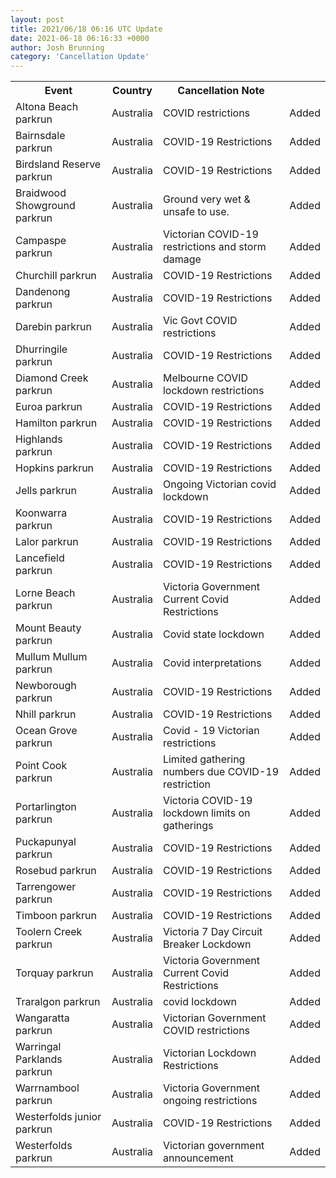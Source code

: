 ```yaml
---
layout: post
title: 2021/06/18 06:16 UTC Update
date: 2021-06-18 06:16:33 +0000
author: Josh Brunning
category: 'Cancellation Update'
---
```


<div class='hscrollable'>
<table style='width: 100%'>
    <tr>
        <th>Event</th>
        <th>Country</th>
        <th>Cancellation Note</th>
        <th></th>
    </tr>
    <tr>
        <td>Altona Beach parkrun</td>
        <td>Australia</td>
        <td>COVID restrictions</td>
        <td>Added</td>
    </tr>
    <tr>
        <td>Bairnsdale parkrun</td>
        <td>Australia</td>
        <td>COVID-19 Restrictions</td>
        <td>Added</td>
    </tr>
    <tr>
        <td>Birdsland Reserve parkrun</td>
        <td>Australia</td>
        <td>COVID-19 Restrictions</td>
        <td>Added</td>
    </tr>
    <tr>
        <td>Braidwood Showground parkrun</td>
        <td>Australia</td>
        <td>Ground very wet & unsafe to use.</td>
        <td>Added</td>
    </tr>
    <tr>
        <td>Campaspe parkrun</td>
        <td>Australia</td>
        <td>Victorian COVID-19 restrictions and storm damage</td>
        <td>Added</td>
    </tr>
    <tr>
        <td>Churchill parkrun</td>
        <td>Australia</td>
        <td>COVID-19 Restrictions</td>
        <td>Added</td>
    </tr>
    <tr>
        <td>Dandenong parkrun</td>
        <td>Australia</td>
        <td>COVID-19 Restrictions</td>
        <td>Added</td>
    </tr>
    <tr>
        <td>Darebin parkrun</td>
        <td>Australia</td>
        <td>Vic Govt COVID restrictions</td>
        <td>Added</td>
    </tr>
    <tr>
        <td>Dhurringile parkrun</td>
        <td>Australia</td>
        <td>COVID-19 Restrictions</td>
        <td>Added</td>
    </tr>
    <tr>
        <td>Diamond Creek parkrun</td>
        <td>Australia</td>
        <td>Melbourne COVID lockdown restrictions</td>
        <td>Added</td>
    </tr>
    <tr>
        <td>Euroa parkrun</td>
        <td>Australia</td>
        <td>COVID-19 Restrictions</td>
        <td>Added</td>
    </tr>
    <tr>
        <td>Hamilton parkrun</td>
        <td>Australia</td>
        <td>COVID-19 Restrictions</td>
        <td>Added</td>
    </tr>
    <tr>
        <td>Highlands parkrun</td>
        <td>Australia</td>
        <td>COVID-19 Restrictions</td>
        <td>Added</td>
    </tr>
    <tr>
        <td>Hopkins parkrun</td>
        <td>Australia</td>
        <td>COVID-19 Restrictions</td>
        <td>Added</td>
    </tr>
    <tr>
        <td>Jells parkrun</td>
        <td>Australia</td>
        <td>Ongoing Victorian covid lockdown</td>
        <td>Added</td>
    </tr>
    <tr>
        <td>Koonwarra parkrun</td>
        <td>Australia</td>
        <td>COVID-19 Restrictions</td>
        <td>Added</td>
    </tr>
    <tr>
        <td>Lalor parkrun</td>
        <td>Australia</td>
        <td>COVID-19 Restrictions</td>
        <td>Added</td>
    </tr>
    <tr>
        <td>Lancefield parkrun</td>
        <td>Australia</td>
        <td>COVID-19 Restrictions</td>
        <td>Added</td>
    </tr>
    <tr>
        <td>Lorne Beach parkrun</td>
        <td>Australia</td>
        <td>Victoria Government Current Covid Restrictions</td>
        <td>Added</td>
    </tr>
    <tr>
        <td>Mount Beauty parkrun</td>
        <td>Australia</td>
        <td>Covid state lockdown</td>
        <td>Added</td>
    </tr>
    <tr>
        <td>Mullum Mullum parkrun</td>
        <td>Australia</td>
        <td>Covid interpretations</td>
        <td>Added</td>
    </tr>
    <tr>
        <td>Newborough parkrun</td>
        <td>Australia</td>
        <td>COVID-19 Restrictions</td>
        <td>Added</td>
    </tr>
    <tr>
        <td>Nhill parkrun</td>
        <td>Australia</td>
        <td>COVID-19 Restrictions</td>
        <td>Added</td>
    </tr>
    <tr>
        <td>Ocean Grove parkrun</td>
        <td>Australia</td>
        <td>Covid - 19 Victorian restrictions</td>
        <td>Added</td>
    </tr>
    <tr>
        <td>Point Cook parkrun</td>
        <td>Australia</td>
        <td>Limited gathering numbers due COVID-19 restriction</td>
        <td>Added</td>
    </tr>
    <tr>
        <td>Portarlington parkrun</td>
        <td>Australia</td>
        <td>Victoria COVID-19 lockdown limits on gatherings</td>
        <td>Added</td>
    </tr>
    <tr>
        <td>Puckapunyal parkrun</td>
        <td>Australia</td>
        <td>COVID-19 Restrictions</td>
        <td>Added</td>
    </tr>
    <tr>
        <td>Rosebud parkrun</td>
        <td>Australia</td>
        <td>COVID-19 Restrictions</td>
        <td>Added</td>
    </tr>
    <tr>
        <td>Tarrengower parkrun</td>
        <td>Australia</td>
        <td>COVID-19 Restrictions</td>
        <td>Added</td>
    </tr>
    <tr>
        <td>Timboon parkrun</td>
        <td>Australia</td>
        <td>COVID-19 Restrictions</td>
        <td>Added</td>
    </tr>
    <tr>
        <td>Toolern Creek parkrun</td>
        <td>Australia</td>
        <td>Victoria 7 Day Circuit Breaker Lockdown</td>
        <td>Added</td>
    </tr>
    <tr>
        <td>Torquay parkrun</td>
        <td>Australia</td>
        <td>Victoria Government Current Covid Restrictions</td>
        <td>Added</td>
    </tr>
    <tr>
        <td>Traralgon parkrun</td>
        <td>Australia</td>
        <td>covid lockdown</td>
        <td>Added</td>
    </tr>
    <tr>
        <td>Wangaratta parkrun</td>
        <td>Australia</td>
        <td>Victorian Government COVID restrictions</td>
        <td>Added</td>
    </tr>
    <tr>
        <td>Warringal Parklands parkrun</td>
        <td>Australia</td>
        <td>Victorian Lockdown Restrictions</td>
        <td>Added</td>
    </tr>
    <tr>
        <td>Warrnambool parkrun</td>
        <td>Australia</td>
        <td>Victoria Government ongoing restrictions</td>
        <td>Added</td>
    </tr>
    <tr>
        <td>Westerfolds junior parkrun</td>
        <td>Australia</td>
        <td>COVID-19 Restrictions</td>
        <td>Added</td>
    </tr>
    <tr>
        <td>Westerfolds parkrun</td>
        <td>Australia</td>
        <td>Victorian government announcement</td>
        <td>Added</td>
    </tr>
</table>
</div>
